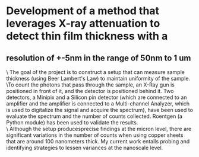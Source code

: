 # Development of a method that leverages X-ray attenuation to detect thin film thickness with a 
resolution of +-5nm in the range of 50nm to 1 um
-
\ The goal of the project is to construct a setup that can measure sample thickness (using Beer Lambert's Law) to maintain uniformity of the sample.         
\To count the photons that pass through the sample, an X-Ray gun is positioned in front of it, and the detector is positioned behind it. Two detectors, a Minipix and a Silicon pin detector (which are connected to an amplifier and the amplifier is connected to a Multi-channel Analyzer, which is used to digitalize the signal and acquire the spectrum), have been used to evaluate the spectrum and the number of counts collected. Roentgen (a Python module) has been used to validate the results.  	
\ Although the setup producesprecise findings at the micron level, there are significant variations in the number of counts when using copper sheets that are around 100 nanometers thick.   	My current work entails probing and identifying strategies to lessen variances at the nanoscale level.

